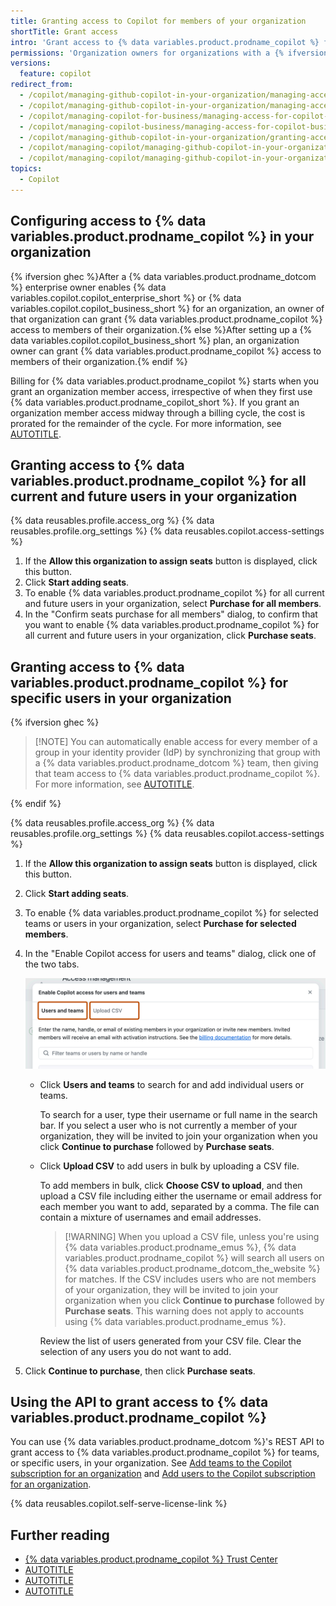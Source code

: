 ```yaml
---
title: Granting access to Copilot for members of your organization
shortTitle: Grant access
intro: 'Grant access to {% data variables.product.prodname_copilot %} for some or all of the members of your organization.'
permissions: 'Organization owners for organizations with a {% ifversion ghec %}{% data variables.copilot.copilot_enterprise_short %} or{% endif %} {% data variables.copilot.copilot_business_short %} plan.'
versions:
  feature: copilot
redirect_from:
  - /copilot/managing-github-copilot-in-your-organization/managing-access-for-copilot-in-your-organization
  - /copilot/managing-github-copilot-in-your-organization/managing-access-for-copilot-business-in-your-organization
  - /copilot/managing-copilot-for-business/managing-access-for-copilot-for-business-in-your-organization
  - /copilot/managing-copilot-business/managing-access-for-copilot-business-in-your-organization
  - /copilot/managing-github-copilot-in-your-organization/granting-access-to-copilot-for-members-of-your-organization
  - /copilot/managing-copilot/managing-github-copilot-in-your-organization/granting-access-to-copilot-for-members-of-your-organization
  - /copilot/managing-copilot/managing-github-copilot-in-your-organization/managing-access-to-github-copilot-in-your-organization/granting-access-to-copilot-for-members-of-your-organization
topics:
  - Copilot
---
```


## Configuring access to {% data variables.product.prodname_copilot %} in your organization

{% ifversion ghec %}After a {% data variables.product.prodname_dotcom %} enterprise owner enables {% data variables.copilot.copilot_enterprise_short %} or {% data variables.copilot.copilot_business_short %} for an organization, an owner of that organization can grant {% data variables.product.prodname_copilot %} access to members of their organization.{% else %}After setting up a {% data variables.copilot.copilot_business_short %} plan, an organization owner can grant {% data variables.product.prodname_copilot %} access to members of their organization.{% endif %}

Billing for {% data variables.product.prodname_copilot %} starts when you grant an organization member access, irrespective of when they first use {% data variables.product.prodname_copilot_short %}. If you grant an organization member access midway through a billing cycle, the cost is prorated for the remainder of the cycle. For more information, see [AUTOTITLE](/billing/managing-billing-for-github-copilot/about-billing-for-github-copilot).

## Granting access to {% data variables.product.prodname_copilot %} for all current and future users in your organization

{% data reusables.profile.access_org %}
{% data reusables.profile.org_settings %}
{% data reusables.copilot.access-settings %}
1. If the **Allow this organization to assign seats** button is displayed, click this button.
1. Click **Start adding seats**.
1. To enable {% data variables.product.prodname_copilot %} for all current and future users in your organization, select **Purchase for all members**.
1. In the "Confirm seats purchase for all members" dialog, to confirm that you want to enable {% data variables.product.prodname_copilot %} for all current and future users in your organization, click **Purchase seats**.

## Granting access to {% data variables.product.prodname_copilot %} for specific users in your organization

{% ifversion ghec %}

> [!NOTE] You can automatically enable access for every member of a group in your identity provider (IdP) by synchronizing that group with a {% data variables.product.prodname_dotcom %} team, then giving that team access to {% data variables.product.prodname_copilot %}. For more information, see [AUTOTITLE](/organizations/organizing-members-into-teams/synchronizing-a-team-with-an-identity-provider-group).

{% endif %}

{% data reusables.profile.access_org %}
{% data reusables.profile.org_settings %}
{% data reusables.copilot.access-settings %}
1. If the **Allow this organization to assign seats** button is displayed, click this button.
1. Click **Start adding seats**.
1. To enable {% data variables.product.prodname_copilot %} for selected teams or users in your organization, select **Purchase for selected members**.
1. In the "Enable Copilot access for users and teams" dialog, click one of the two tabs.

   ![Screenshot of the "enable access for selected members" dialog.](/assets/images/help/copilot/enable-access-for-selected-members.png)

   * Click **Users and teams** to search for and add individual users or teams.

     To search for a user, type their username or full name in the search bar. If you select a user who is not currently a member of your organization, they will be invited to join your organization when you click **Continue to purchase** followed by **Purchase seats**.

   * Click **Upload CSV** to add users in bulk by uploading a CSV file.

     To add members in bulk, click **Choose CSV to upload**, and then upload a CSV file including either the username or email address for each member you want to add, separated by a comma. The file can contain a mixture of usernames and email addresses.

     > [!WARNING] When you upload a CSV file, unless you're using {% data variables.product.prodname_emus %}, {% data variables.product.prodname_copilot %} will search all users on {% data variables.product.prodname_dotcom_the_website %} for matches. If the CSV includes users who are not members of your organization, they will be invited to join your organization when you click **Continue to purchase** followed by **Purchase seats**. This warning does not apply to accounts using {% data variables.product.prodname_emus %}.

     Review the list of users generated from your CSV file. Clear the selection of any users you do not want to add.

1. Click **Continue to purchase**, then click **Purchase seats**.

## Using the API to grant access to {% data variables.product.prodname_copilot %}

You can use {% data variables.product.prodname_dotcom %}'s REST API to grant access to {% data variables.product.prodname_copilot %} for teams, or specific users, in your organization. See [Add teams to the Copilot subscription for an organization](/rest/copilot/copilot-user-management?apiVersion=2022-11-28#add-teams-to-the-copilot-subscription-for-an-organization) and [Add users to the Copilot subscription for an organization](/rest/copilot/copilot-user-management?apiVersion=2022-11-28#add-users-to-the-copilot-subscription-for-an-organization).

{% data reusables.copilot.self-serve-license-link %}

## Further reading

* [{% data variables.product.prodname_copilot %} Trust Center](https://copilot.github.trust.page)
* [AUTOTITLE](/copilot/managing-copilot/managing-github-copilot-in-your-organization/managing-github-copilot-features-in-your-organization/managing-policies-for-copilot-in-your-organization)
* [AUTOTITLE](/copilot/managing-copilot/managing-github-copilot-in-your-organization/reviewing-github-copilot-activity-in-your-organization/reviewing-usage-data-for-github-copilot-in-your-organization)
* [AUTOTITLE](/copilot/managing-copilot/managing-github-copilot-in-your-organization/managing-access-to-github-copilot-in-your-organization/revoking-access-to-copilot-for-members-of-your-organization)

